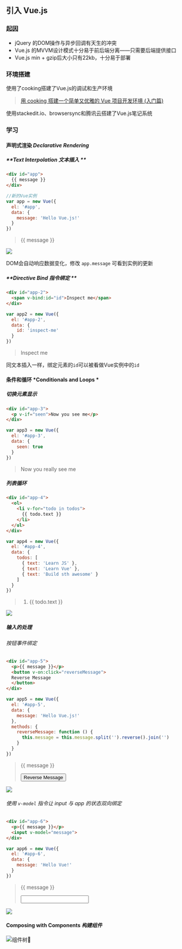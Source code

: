 
## 引入 Vue.js

### 起因
- jQuery 的DOM操作与异步回调有天生的冲突
- Vue.js 的MVVM设计模式十分易于前后端分离——只需要后端提供接口
- Vue.js min + gzip后大小只有22kb，十分易于部署

### 环境搭建

使用了cooking搭建了Vue.js的调试和生产环境
> [用 cooking 搭建一个简单又优雅的 Vue 项目开发环境 (入门篇)](http://zhuanlan.zhihu.com/p/22387692)

使用stackedit.io、browsersync和腾讯云搭建了Vue.js笔记系统

### 学习
#### 声明式渲染 *Declarative Rendering*
##### **Text Interpolation *文本插入* **
```html
<div id="app">
  {{ message }}
</div>
```
```js
//新的Vue实例
var app = new Vue({
  el: '#app',
  data: {
    message: 'Hello Vue.js!'
  }
})
```
> <div id="app"> {{ message }} </div>

![](http://7xtesn.com1.z0.glb.clouddn.com/ipic/2016-09-19-00%3A57%3A51.jpg)

 DOM会自动响应数据变化，修改 `app.message` 可看到实例的更新

##### **Directive Bind *指令绑定* **
```html
<div id="app-2">
  <span v-bind:id="id">Inspect me</span>
</div>
```
```js
var app2 = new Vue({
  el: '#app-2',
  data: {
    id: 'inspect-me'
  }
})
```
> <div id="app-2"><span v-bind:id="id">Inspect me</span></div>

同文本插入一样，绑定元素的`id`可以被看做Vue实例中的`id`
#### 条件和循环 *Conditionals and Loops *
##### 切换元素显示
```html
<div id="app-3">
  <p v-if="seen">Now you see me</p>
</div>
```
```js
var app3 = new Vue({
  el: '#app-3',
  data: {
    seen: true
  }
})
```

> <div id="app-3">   <p v-if="seen">Now you really see me</p> </div>

##### 列表循环
```html
<div id="app-4">
  <ol>
    <li v-for="todo in todos">
      {{ todo.text }}
    </li>
  </ul>
</div>
```
```js
var app4 = new Vue({
  el: '#app-4',
  data: {
    todos: [
      { text: 'Learn JS' },
      { text: 'Learn Vue' },
      { text: 'Build sth awesome' }
    ]
  }
})
```
> <div id="app-4">   <ol>
>     <li v-for="todo in todos">
>       {{ todo.text }}
>     </li>   </ul> </div>

![](http://7xtesn.com1.z0.glb.clouddn.com/ipic/2016-09-19-00%3A58%3A51.jpg)
##### 输入的处理
###### 按钮事件绑定
```html
<div id="app-5">
  <p>{{ message }}</p>
  <button v-on:click="reverseMessage">
  Reverse Message
  </button>
</div>
```
```js
var app5 = new Vue({
  el: '#app-5',
  data: {
    message: 'Hello Vue.js!'
  },
  methods: {
    reverseMessage: function () {
      this.message = this.message.split('').reverse().join('')
    }
  }
})
```
> <div id="app-5">   <p>{{ message }}</p>
> <button v-on:click="reverseMessage">Reverse Message</button> </div>

![](http://7xtesn.com1.z0.glb.clouddn.com/ipic/2016-09-19-00%3A59%3A17.jpg)
###### 使用 `v-model` 指令让 input 与 app 的状态双向绑定
```html 
<div id="app-6">
  <p>{{ message }}</p>
  <input v-model="message">
</div>
```
```js 
var app6 = new Vue({
  el: '#app-6',
  data: {
    message: 'Hello Vue!'
  }
})
```

> <div id="app-6">   <p>{{ message }}</p>   <input v-model="message">
> </div>

![](http://7xtesn.com1.z0.glb.clouddn.com/ipic/2016-09-19-00%3A59%3A45.jpg)

#### Composing with Components *构建组件* 
![组件树🌲](http://vuefe.cn/images/components.png)